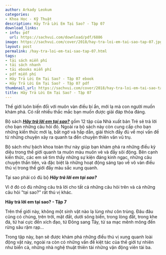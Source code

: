 ```yaml
---
author: Arkady Leokum
categories:
- Khoa Học - Kỹ Thuật
description: Hãy Trả Lời Em Tại Sao? - Tập 07
download_links:
- info: pdf
  url: https://sachvui.com/download/pdf/6886
image: https://sachvui.com/cover/2018/hay-tra-loi-em-tai-sao-tap-07.jpg
layout: post
permalink: /hay-tra-loi-em-tai-sao-tap-07.html
tags:
- tải sách miễn phí
- tải sách nhanh
- tải ebooks miễn phí
- pdf miễn phí
- Hãy Trả Lời Em Tại Sao? - Tập 07 ebook
- Hãy Trả Lời Em Tại Sao? - Tập 07 pdf
thumbnail_url: https://sachvui.com/cover/2018/hay-tra-loi-em-tai-sao-tap-07.jpg
title: Hãy Trả Lời Em Tại Sao? - Tập 07
---
```


 <div class="item-desc text-justify"> <p>Thế giới luôn biến đổi với muôn vàn điều bí ẩn, mới lạ mà con người muốn khám phá. Có rất nhiều thắc mắc bạn muốn được giải đáp thỏa đáng.</p><p>Bộ sách <a href="https://sachvui.com/search/?tu-khoa=hay+tra+loi+em+tai+sao"><strong><em>Hãy trả lời em tại sao?</em></strong></a> gồm 12 tập của Nhà xuất bản Trẻ sẽ trả lời cho bạn những câu hỏi đó. Ngoài ra bộ sách này còn cung cấp cho bạn những kiến thức mới lạ, bất ngờ và hấp dẫn, giải thích đầy đủ về mọi vấn đề từ những chuyện xảy ra quanh ta đến chuyện thiên văn vũ trụ.</p><p>Bộ sách như bách khoa toàn thư này giúp bạn khám phá ra những điều kỳ diệu trong thế giới quanh ta muôn màu muôn vẻ và đầy sôi động. Bên cạnh kiến thức, các em sẽ tìm thấy những sự kiện đáng kinh ngạc, những câu chuyện thần tiên, và đặc biệt là những hoạt động sáng tạo về vô vàn điều thú vị trong thế giới đầy màu sắc xung quanh.</p><p>Tại sao phải có đủ bộ <strong><em>Hãy trả lời em tại sao</em></strong><em><strong>?</strong></em></p><p>Vì ở đó có đủ những câu trả lời cho tất cả những câu hỏi trên và cả những câu hỏi "tại sao?" rất thú vị khác.</p><p><strong>Hãy trả lời em tại sao? - Tập 7</strong></p><p>Trên thế giới này, không một sinh vật nào lạ lùng như côn trùng. Đâu đâu cũng có chúng, trên trời, mặt đất, dưới sông biển, trong lòng đất, trong khe đá, từ hai cực đến xích đạo, từ Đông sang Tây, từ sa mạc mênh mông đến rừng sâu rậm rạp...</p><p>Trong tập này, bạn sẽ được khám phá những điều thú vị xung quanh loài động vật này, ngoài ra còn có những vấn đề kiệt tác của thế giới tự nhiên như biển cả, những nhà nghệ thuật thiên tài những vận động viên tài ba.</p> </div>